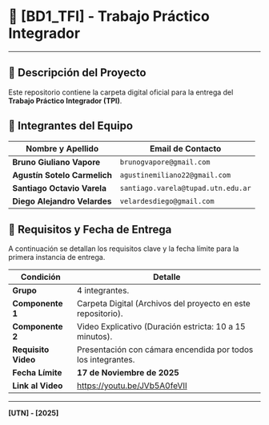 # 📂 [BD1_TFI] - Trabajo Práctico Integrador

---

## 🚀 Descripción del Proyecto

Este repositorio contiene la carpeta digital oficial para la entrega del **Trabajo Práctico Integrador (TPI)**.

## 👥 Integrantes del Equipo

| Nombre y Apellido            | Email de Contacto                  |
| ---------------------------- | ---------------------------------- |
| **Bruno Giuliano Vapore**    | `brunogvapore@gmail.com`           |
| **Agustín Sotelo Carmelich** | `agustinemiliano22@gmail.com`      |
| **Santiago Octavio Varela**  | `santiago.varela@tupad.utn.edu.ar` |
| **Diego Alejandro Velardes** | `velardesdiego@gmail.com`             |

## 📌 Requisitos y Fecha de Entrega

A continuación se detallan los requisitos clave y la fecha límite para la primera instancia de entrega.

| Condición           | Detalle                                                      |
| ------------------- | ------------------------------------------------------------ |
| **Grupo**           | 4 integrantes.                                               |
| **Componente 1**    | Carpeta Digital (Archivos del proyecto en este repositorio). |
| **Componente 2**    | Video Explicativo (Duración estricta: 10 a 15 minutos).      |
| **Requisito Video** | Presentación con cámara encendida por todos los integrantes. |
| **Fecha Límite**    | **17 de Noviembre de 2025**                                  |
| **Link al Video**   | https://youtu.be/JVb5A0feVII                                              |

---

**[UTN] - [2025]**
